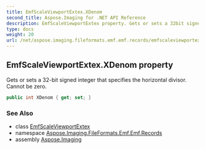```yaml
---
title: EmfScaleViewportExtex.XDenom
second_title: Aspose.Imaging for .NET API Reference
description: EmfScaleViewportExtex property. Gets or sets a 32bit signed integer that specifies the horizontal divisor. Cannot be zero
type: docs
weight: 20
url: /net/aspose.imaging.fileformats.emf.emf.records/emfscaleviewportextex/xdenom/
---
```

## EmfScaleViewportExtex.XDenom property

Gets or sets a 32-bit signed integer that specifies the horizontal divisor. Cannot be zero.

```csharp
public int XDenom { get; set; }
```

### See Also

* class [EmfScaleViewportExtex](../)
* namespace [Aspose.Imaging.FileFormats.Emf.Emf.Records](../../emfscaleviewportextex/)
* assembly [Aspose.Imaging](../../../)


